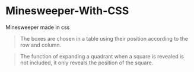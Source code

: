 # Minesweeper-With-CSS
Minesweeper made in css

> The boxes are chosen in a table using their position according to the row and column.

> The function of expanding a quadrant when a square is revealed is not included, it only reveals the position of the square.
